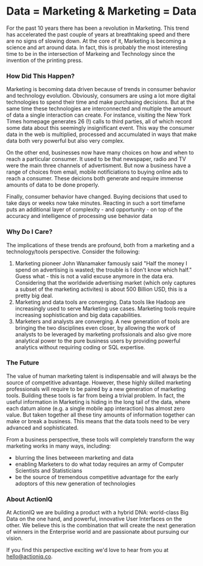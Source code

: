 # Data = Marketing & Marketing = Data
	
For the past 10 years there has been a revolution in Marketing. This trend has accelerated the past couple of years at breathtaking speed and there are no signs of slowing down. At the core of it, Marketing is becoming a science and art around data. In fact, this is probably the most interesting time to be in the intersection of Markeing and Technology since the invention of the printing press.  

### How Did This Happen?

Marketing is becoming data driven because of trends in consumer behavior and technology evolution. Obviously, consumers are using a lot more digital technologies to spend their time and make purchasing decisions. But at the same time these technologies are interconnected and multiple the amount of data a single interaction can create. For instance, visiting the New York Times homepage generates 26 (!) calls to third parties, all of which record some data about this seemingly insignificant event. This way the consumer data in the web is multiplied, processed and accumulated in ways that make data both very powerful but also very complex. 

On the other end, businesses now have many choices on how and when to reach a particular consumer. It used to be that newspaper, radio and TV were the main three channels of advertisment. But now a business have a range of choices from email, mobile notificiations to buying online ads to reach a consumer. These deicions both generate and require immense amounts of data to be done properly.

Finally, consumer behavior have changed. Buying decisions that used to take days or weeks now take minutes. Reacting in such a sort timefame puts an additional layer of complexity - and opportunity - on top of the accuracy and intelligence of processing use behavior data

### Why Do I Care?

The implications of these trends are profound, both from a marketing and a technology/tools perspective. Consider the following:

1. Marketing pioneer John Wanamaker famously said "Half the money I spend on advertising is wasted; the trouble is I don't know which half." Guess what - this is not a valid excuse anymore in the data era. Considering that the worldwide advertising market (which only captures a subset of the marketing activites) is about 500 Billion USD, this is a pretty big deal.
2. Marketing and data tools are converging. Data tools like Hadoop are increasingly used to serve Marketing use cases. Marketing tools require increasing sophistication and big data capabilities.
3. Marketers and analysts are converging. A new generation of tools are bringing the two disciplines even closer, by allowing the work of analysts to be leveraged by marketing profssionals and also give more analytical power to the pure business users by providing powerful analytics without requiring coding or SQL expertise.

### The Future

The value of human marketing talent is indispensable and will always be the source of competitive advantage. However, these highly skilled marketing professionals will require to be paired by a new generation of marketing tools. Building these tools is far from being a trivial problem. In fact, the useful information in Marketing is hiding in the long tail of the data, where each datum alone (e.g. a single mobile app interaction) has almost zero value. But taken together all these tiny amounts of information together can make or break a business. This means that the data tools need to be very advanced and sophisticated.

From a business perspective, these tools will completely transform the way marketing works in many ways, including:

*  blurring the lines betweeen marketing and data
*  enabling Marketers to do what today requires an army of Computer Scientists and Statisticians
*  be the source of tremendous competitive advantage for the early adoptors of this new generation of technologies

### About ActionIQ

At ActionIQ we are building a product with a hybrid DNA: world-class Big Data on the one hand, and powerful, innovative User Interfaces on the other. We believe this is the combination that will create the next generation of winners in the Enterprise world and are passionate about pursuing our vision. 

If you find this perspective exciting we'd love to hear from you at [hello@actioniq.co](mailto:hello@actioniq.co).
